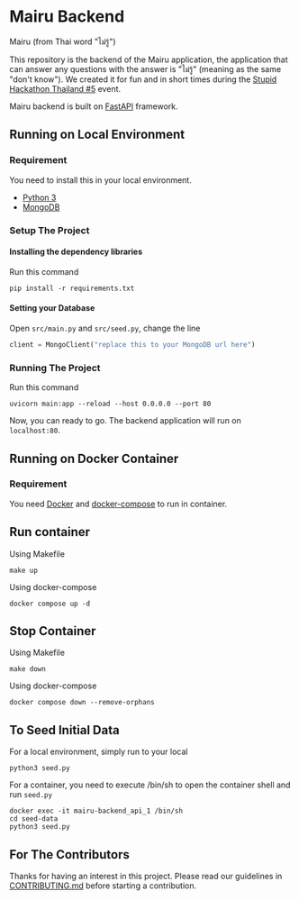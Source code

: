 # Mairu Backend

Mairu (from Thai word "ไม่รู้")

This repository is the backend of the Mairu application, the application that can answer any questions with the answer is "ไม่รู้" (meaning as the same "don't know").
We created it for fun and in short times during the [Stupid Hackathon Thailand #5](https://stupidhackth.github.io/5/) event.

Mairu backend is built on [FastAPI](https://fastapi.tiangolo.com/) framework.

## Running on Local Environment

### Requirement

You need to install this in your local environment.
- [Python 3](https://www.python.org/downloads/)
- [MongoDB](https://www.mongodb.com/)

### Setup The Project

#### Installing the dependency libraries

Run this command
```
pip install -r requirements.txt
```

#### Setting your Database

Open `src/main.py` and `src/seed.py`, change the line
```py
client = MongoClient("replace this to your MongoDB url here")
```

### Running The Project

Run this command
```
uvicorn main:app --reload --host 0.0.0.0 --port 80
```
Now, you can ready to go.
The backend application will run on `localhost:80`.

## Running on Docker Container

### Requirement
You need [Docker](https://www.docker.com/) and [docker-compose](https://docs.docker.com/compose/) to run in container.



## Run container

Using Makefile
```
make up
```

Using docker-compose
```
docker compose up -d
```

## Stop Container

Using Makefile
```
make down
```

Using docker-compose
```
docker compose down --remove-orphans
```

## To Seed Initial Data

For a local environment, simply run to your local
```
python3 seed.py
```

For a container, you need to execute /bin/sh to open the container shell and run `seed.py`
```
docker exec -it mairu-backend_api_1 /bin/sh
cd seed-data
python3 seed.py
```

## For The Contributors

Thanks for having an interest in this project.
Please read our guidelines in [CONTRIBUTING.md](https://github.com/ja-tum-kor-tum-dai/mairu-backend/blob/main/CONTRIBUTING.md) before starting a contribution.